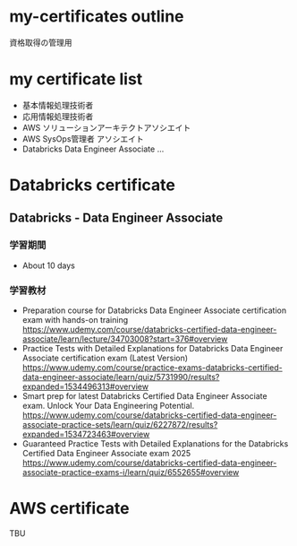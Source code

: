 # my-certificates outline
資格取得の管理用

# my certificate list
- 基本情報処理技術者
- 応用情報処理技術者
- AWS ソリューションアーキテクトアソシエイト
- AWS SysOps管理者 アソシエイト
- Databricks Data Engineer Associate
…

# Databricks certificate
## Databricks - Data Engineer Associate
### 学習期間
- About 10 days
### 学習教材
- Preparation course for Databricks Data Engineer Associate certification exam with hands-on training
https://www.udemy.com/course/databricks-certified-data-engineer-associate/learn/lecture/34703008?start=376#overview
- Practice Tests with Detailed Explanations for Databricks Data Engineer Associate certification exam (Latest Version)
https://www.udemy.com/course/practice-exams-databricks-certified-data-engineer-associate/learn/quiz/5731990/results?expanded=1534496313#overview
- Smart prep for latest Databricks Certified Data Engineer Associate exam. Unlock Your Data Engineering Potential.
https://www.udemy.com/course/databricks-certified-data-engineer-associate-practice-sets/learn/quiz/6227872/results?expanded=1534723463#overview
- Guaranteed Practice Tests with Detailed Explanations for the Databricks Certified Data Engineer Associate exam 2025
https://www.udemy.com/course/databricks-certified-data-engineer-associate-practice-exams-i/learn/quiz/6552655#overview

# AWS certificate
TBU

